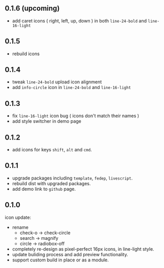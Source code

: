 ## 0.1.6 (upcoming)

 - add caret icons ( right, left, up, down ) in both `line-24-bold` and `line-16-light`


## 0.1.5

 - rebuild icons


## 0.1.4

 - tweak `line-24-bold` upload icon alignment
 - add `info-circle` icon in `line-24-bold` and `line-16-light`


## 0.1.3

 - fix `line-16-light` icon bug ( icons don't match their names )
 - add style switcher in demo page

## 0.1.2

 - add icons for keys `shift`, `alt` and `cmd`.


## 0.1.1

 - upgrade packages including `template`, `fedep`, `livescript`.
 - rebuild dist with upgraded packages.
 - add demo link to `github` page.


## 0.1.0 

icon update:

 - rename
   - check-o -> check-circle
   - search -> magnify
   - circle -> radiobox-off
 - completely re-design as pixel-perfect 16px icons, in line-light style.
 - update buliding process and add preview functionality.
 - support custom build in place or as a module.


